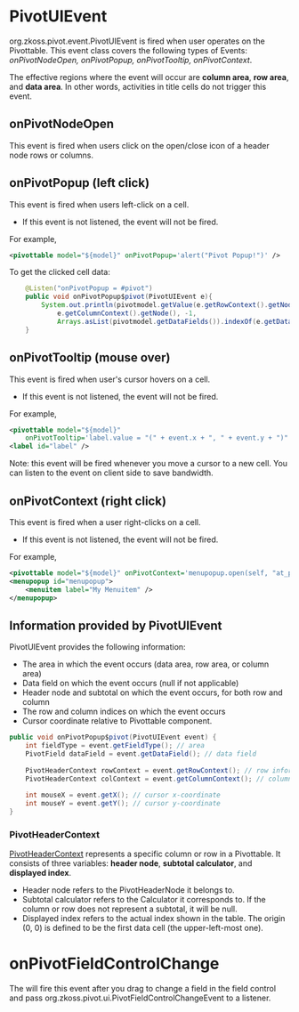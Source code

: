 # PivotUIEvent

<javadoc directory="zkpvt">org.zkoss.pivot.event.PivotUIEvent</javadoc>
is fired when user operates on the Pivottable. This event class covers
the following types of Events: *onPivotNodeOpen, onPivotPopup,
onPivotTooltip, onPivotContext*.

The effective regions where the event will occur are **column area**,
**row area**, and **data area**. In other words, activities in title
cells do not trigger this event.

## onPivotNodeOpen

This event is fired when users click on the open/close icon of a header
node rows or columns.

## onPivotPopup (left click)

This event is fired when users left-click on a cell.

- If this event is not listened, the event will not be fired.

For example,

```xml
<pivottable model="${model}" onPivotPopup='alert("Pivot Popup!")' />
```

To get the clicked cell data:

```java
    @Listen("onPivotPopup = #pivot")
    public void onPivotPopup$pivot(PivotUIEvent e){
        System.out.println(pivotmodel.getValue(e.getRowContext().getNode(), -1,
            e.getColumnContext().getNode(), -1, 
            Arrays.asList(pivotmodel.getDataFields()).indexOf(e.getDataField())));
    }
```

## onPivotTooltip (mouse over)

This event is fired when user's cursor hovers on a cell.

- If this event is not listened, the event will not be fired.

For example,

```xml
<pivottable model="${model}" 
    onPivotTooltip='label.value = "(" + event.x + ", " + event.y + ")"' />
<label id="label" />
```

Note: this event will be fired whenever you move a cursor to a new cell.
You can listen to the event on client side to save bandwidth.

## onPivotContext (right click)

This event is fired when a user right-clicks on a cell.

- If this event is not listened, the event will not be fired.

For example,

```xml
<pivottable model="${model}" onPivotContext='menupopup.open(self, "at_pointer")' />
<menupopup id="menupopup">
    <menuitem label="My Menuitem" />
</menupopup>
```

## Information provided by PivotUIEvent

PivotUIEvent provides the following information:

- The area in which the event occurs (data area, row area, or column
  area)
- Data field on which the event occurs (null if not applicable)
- Header node and subtotal on which the event occurs, for both row and
  column
- The row and column indices on which the event occurs
- Cursor coordinate relative to Pivottable component.

```java
public void onPivotPopup$pivot(PivotUIEvent event) {
    int fieldType = event.getFieldType(); // area
    PivotField dataField = event.getDataField(); // data field
    
    PivotHeaderContext rowContext = event.getRowContext(); // row information
    PivotHeaderContext colContext = event.getColumnContext(); // column information
    
    int mouseX = event.getX(); // cursor x-coordinate
    int mouseY = event.getY(); // cursor y-coordinate
}
```

### PivotHeaderContext

[PivotHeaderContext](http://www.zkoss.org/javadoc/latest/zkpvt/org/zkoss/pivot/PivotHeaderContext.html)
represents a specific column or row in a Pivottable. It consists of
three variables: **header node**, **subtotal calculator**, and
**displayed index**.

- Header node refers to the PivotHeaderNode it belongs to.
- Subtotal calculator refers to the Calculator it corresponds to. If the
  column or row does not represent a subtotal, it will be null.
- Displayed index refers to the actual index shown in the table. The
  origin (0, 0) is defined to be the first data cell (the
  upper-left-most one).

# onPivotFieldControlChange

The <pivot-field-control> will fire this event after you drag to change
a field in the field control and pass
<javadoc directory="zkpvt">org.zkoss.pivot.ui.PivotFieldControlChangeEvent</javadoc>
to a listener.

#

